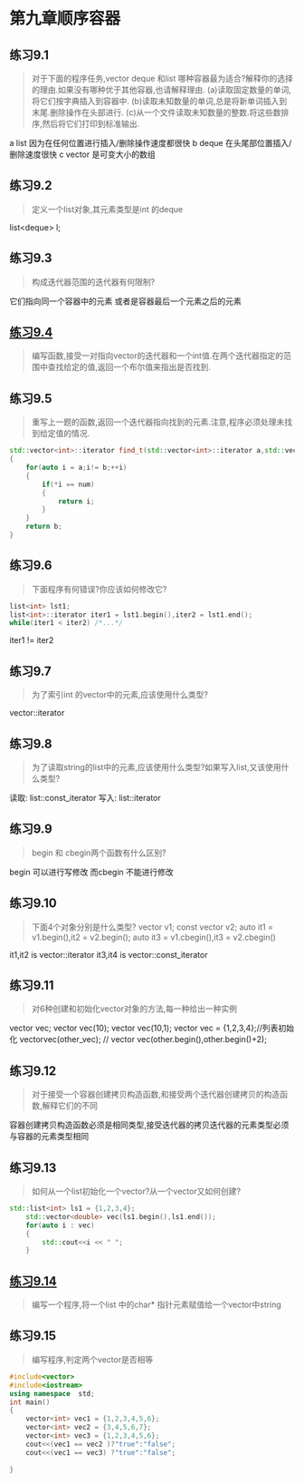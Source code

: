# 第九章顺序容器

## 练习9.1 
>对于下面的程序任务,vector deque 和list 哪种容器最为适合?解释你的选择的理由.如果没有哪种优于其他容器,也请解释理由.
>(a)读取固定数量的单词,将它们按字典插入到容器中.
>(b)读取未知数量的单词,总是将新单词插入到末尾.删除操作在头部进行.
>(c)从一个文件读取未知数量的整数.将这些数排序,然后将它们打印到标准输出.

a list 因为在任何位置进行插入/删除操作速度都很快
b deque 在头尾部位置插入/删除速度很快
c vector 是可变大小的数组

## 练习9.2
>定义一个list对象,其元素类型是int 的deque

list<deque<int>> l;

## 练习9.3
>构成迭代器范围的迭代器有何限制?

它们指向同一个容器中的元素 或者是容器最后一个元素之后的元素

## [练习9.4](ex9_4.cpp)
>编写函数,接受一对指向vector<int>的迭代器和一个int值.在两个迭代器指定的范围中查找给定的值,返回一个布尔值来指出是否找到.

## 练习9.5
>重写上一题的函数,返回一个迭代器指向找到的元素.注意,程序必须处理未找到给定值的情况.
```cpp
std::vector<int>::iterator find_t(std::vector<int>::iterator a,std::vector<int>::iterator b,int num)
{
    for(auto i = a;i!= b;++i)
    {
        if(*i == num)
        {
            return i;
        }
    }
    return b;
}
```
## 练习9.6
>下面程序有何错误?你应该如何修改它?
```cpp
list<int> lst1;
list<int>::iterator iter1 = lst1.begin(),iter2 = lst1.end();
while(iter1 < iter2) /*...*/
```
iter1 != iter2

## 练习9.7
>为了索引int 的vector中的元素,应该使用什么类型?

vector<int>::iterator

## 练习9.8
>为了读取string的list中的元素,应该使用什么类型?如果写入list,又该使用什么类型?

读取: list<int>::const_iterator
写入: list<int>::iterator

## 练习9.9
>begin 和 cbegin两个函数有什么区别?

begin 可以进行写修改 而cbegin 不能进行修改

## 练习9.10
>下面4个对象分别是什么类型?
vector<int> v1;
const vector<int> v2;
auto it1 = v1.begin(),it2 = v2.begin();
auto it3 = v1.cbegin(),it3 = v2.cbegin()

it1,it2 is vector<int>::iterator
it3,it4 is vector<int>::const_iterator

## 练习9.11
>对6种创建和初始化vector对象的方法,每一种给出一种实例

vector<int> vec;
vector<int> vec(10);
vector<int> vec(10,1);
vector<int> vec = {1,2,3,4};//列表初始化
vector<int>vec(other_vec); //
vector<int> vec(other.begin(),other.begin()+2);

## 练习9.12
>对于接受一个容器创建拷贝构造函数,和接受两个迭代器创建拷贝的构造函数,解释它们的不同

容器创建拷贝构造函数必须是相同类型,接受迭代器的拷贝迭代器的元素类型必须与容器的元素类型相同

## 练习9.13
>如何从一个list<int>初始化一个vector<double>?从一个vector<int>又如何创建?

```cpp
std::list<int> ls1 = {1,2,3,4};
    std::vector<double> vec(ls1.begin(),ls1.end());
    for(auto i : vec)
    {
        std::cout<<i << " ";
    }
```
## [练习9.14](ex9_14.cpp)
>编写一个程序,将一个list 中的char* 指针元素赋值给一个vector中string

## 练习9.15
>编写程序,判定两个vector<int>是否相等
```cpp
#include<vector>
#include<iostream>
using namespace  std;
int main()
{
    vector<int> vec1 = {1,2,3,4,5,6};
    vector<int> vec2 = {3,4,5,6,7};
    vector<int> vec3 = {1,2,3,4,5,6};
    cout<<(vec1 == vec2 )?"true":"false";
    cout<<(vec1 == vec3) ?"true":"false";
            
}
```





